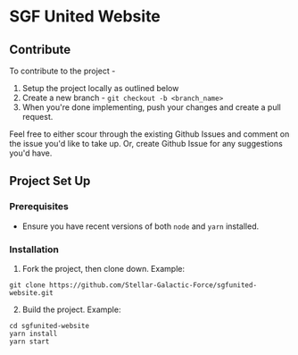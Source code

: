 # SGF United Website

## Contribute

To contribute to the project -

1. Setup the project locally as outlined below
2. Create a new branch - `git checkout -b <branch_name>`
3. When you're done implementing, push your changes and create a pull request.

Feel free to either scour through the existing Github Issues and comment on the issue you'd like to take up. Or, create Github Issue for any suggestions you'd have.

## Project Set Up

### Prerequisites

- Ensure you have recent versions of both `node` and `yarn` installed.

### Installation

1. Fork the project, then clone down. Example:

```
git clone https://github.com/Stellar-Galactic-Force/sgfunited-website.git
```

2. Build the project. Example:

```
cd sgfunited-website
yarn install
yarn start
```
